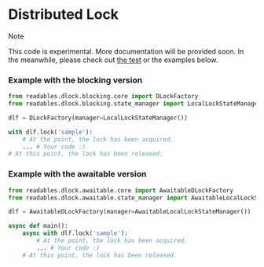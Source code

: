 # Distributed Lock

> [!NOTE]
> This code is experimental. More documentation will be provided soon. In the meanwhile,
> please check out [the test](../../tests/test_dlock.py) or the examples below.

### Example with the blocking version

```python
from readables.dlock.blocking.core import DLockFactory
from readables.dlock.blocking.state_manager import LocalLockStateManager

dlf = DLockFactory(manager=LocalLockStateManager())

with dlf.lock('sample'):
    # At the point, the lock has been acquired.
    ... # Your code :)
# At this point, the lock has been released.
```

### Example with the awaitable version

```python
from readables.dlock.awaitable.core import AwaitableDLockFactory
from readables.dlock.awaitable.state_manager import AwaitableLocalLockStateManager

dlf = AwaitableDLockFactory(manager=AwaitableLocalLockStateManager())

async def main():
    async with dlf.lock('sample'):
        # At the point, the lock has been acquired.
        ... # Your code :)
    # At this point, the lock has been released.
```